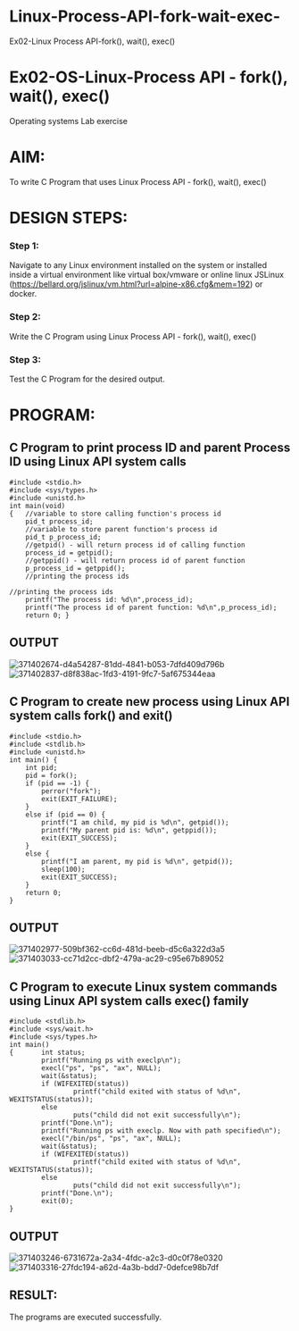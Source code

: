 # Linux-Process-API-fork-wait-exec-
Ex02-Linux Process API-fork(), wait(), exec()
# Ex02-OS-Linux-Process API - fork(), wait(), exec()
Operating systems Lab exercise


# AIM:
To write C Program that uses Linux Process API - fork(), wait(), exec()

# DESIGN STEPS:

### Step 1:

Navigate to any Linux environment installed on the system or installed inside a virtual environment like virtual box/vmware or online linux JSLinux (https://bellard.org/jslinux/vm.html?url=alpine-x86.cfg&mem=192) or docker.

### Step 2:

Write the C Program using Linux Process API - fork(), wait(), exec()

### Step 3:

Test the C Program for the desired output. 

# PROGRAM:

## C Program to print process ID and parent Process ID using Linux API system calls
```
#include <stdio.h>
#include <sys/types.h>
#include <unistd.h>
int main(void)
{	//variable to store calling function's process id
	pid_t process_id;
	//variable to store parent function's process id
	pid_t p_process_id;
	//getpid() - will return process id of calling function
	process_id = getpid();
	//getppid() - will return process id of parent function
	p_process_id = getppid();
	//printing the process ids

//printing the process ids
	printf("The process id: %d\n",process_id);
	printf("The process id of parent function: %d\n",p_process_id);
	return 0; }
```
## OUTPUT
![371402674-d4a54287-81dd-4841-b053-7dfd409d796b](https://github.com/user-attachments/assets/84c66a96-17ef-4ae9-a7d9-1ee40887d9bf)
![371402837-d8f838ac-1fd3-4191-9fc7-5af675344eaa](https://github.com/user-attachments/assets/a5788076-c5ff-46fc-aaf9-a7a710586bd9)


## C Program to create new process using Linux API system calls fork() and exit()
```
#include <stdio.h>
#include <stdlib.h>
#include <unistd.h>
int main() {
    int pid;
    pid = fork();
    if (pid == -1) {
        perror("fork");
        exit(EXIT_FAILURE);
    }
    else if (pid == 0) {
        printf("I am child, my pid is %d\n", getpid());
        printf("My parent pid is: %d\n", getppid());
        exit(EXIT_SUCCESS);
    }
    else {
        printf("I am parent, my pid is %d\n", getpid());
        sleep(100);
        exit(EXIT_SUCCESS);
    }
    return 0;
}
```
## OUTPUT
![371402977-509bf362-cc6d-481d-beeb-d5c6a322d3a5](https://github.com/user-attachments/assets/1db6e18b-42de-43cc-b8a8-40f35976451d)
![371403033-cc71d2cc-dbf2-479a-ac29-c95e67b89052](https://github.com/user-attachments/assets/16af06cf-3cb1-4943-8852-5aa352843262)


## C Program to execute Linux system commands using Linux API system calls exec() family
```
#include <stdlib.h>
#include <sys/wait.h>
#include <sys/types.h>
int main()
{       int status;
        printf("Running ps with execlp\n");
        execl("ps", "ps", "ax", NULL);
        wait(&status);
        if (WIFEXITED(status))
                printf("child exited with status of %d\n", WEXITSTATUS(status));
        else
                puts("child did not exit successfully\n");
        printf("Done.\n");
        printf("Running ps with execlp. Now with path specified\n");
        execl("/bin/ps", "ps", "ax", NULL);
        wait(&status);
        if (WIFEXITED(status))
                printf("child exited with status of %d\n", WEXITSTATUS(status));
        else
                puts("child did not exit successfully\n");
        printf("Done.\n");
        exit(0);
}

```

## OUTPUT
![371403246-6731672a-2a34-4fdc-a2c3-d0c0f78e0320](https://github.com/user-attachments/assets/9e61f88a-bbc4-45b3-b6ea-a0c7976212c1)
![371403316-27fdc194-a62d-4a3b-bdd7-0defce98b7df](https://github.com/user-attachments/assets/9746cdfc-282c-42dd-ab20-eeb1afb22857)

## RESULT:
The programs are executed successfully.
